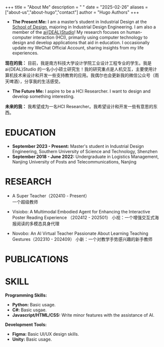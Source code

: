 +++
title = "About Me"
description = " "
date = "2025-02-26"
aliases = ["about-us","about-hugo","contact"]
author = "Hugo Authors"
+++

-  **The Present Me:** I am a master’s student in Industrial Design at the [School of Design](https://designschool.sustech.edu.cn/cn), majoring in Industrial Design Engineering. I am also a member of the [ai{DEAL}Studio](https://www.anpengcheng.cn/)! My research focuses on human-computer interaction (HCI), primarily using computer technology to design and develop applications that aid in education. I occasionally update my WeChat Official Account, sharing insights from my life experiences.

**现在的我：** 目前，我是南方科技大学设计学院工业设计工程专业的学生。我是 ai{DEAL}Studio 的一名小小硕士研究生！我的研究重点是人机交互，主要使用计算机技术来设计和开发一些支持教育的应用。我偶尔也会更新我的微信公众号（雨天啤酒），分享我的生活感受。
    
- **The Future Me:** I aspire to be a HCI Researcher. I want to design and develop something interesting.
    
**未来的我：** 我希望成为一名HCI Researcher。我希望设计和开发一些有意思的东西。

# EDUCATION

- **September 2023 - Present:** Master's student in Industrial Design Engineering, Southern University of Science and Technology, Shenzhen
- **September 2018 - June 2022:** Undergraduate in Logistics Management, Nanjing University of Posts and Telecommunications, Nanjing

# RESEARCH

- A Super Teacher（202410   -   Present）   
一个超级教师

- Visiobo: A Multimodal Embodied Agent for Enhancing the Interactive Poster Reading Experience （202412 - 202501）
小视：一个增强交互式海报阅读的多模态具身代理

- Novobo: An AI Virtual Teacher Passionate About Learning Teaching Gestures（202310 - 202409）
小新：一个对教学手势感兴趣的新手教师  

# PUBLICATIONS


# SKILL

**Programming Skills:**

- **Python:** Basic usage.
- **C#:** Basic usgae.
- **Javascript/HTML/CSS:** Write minor features with the assistance of AI.

**Development Tools:**

- **Figma:** Basic UI/UX design skills.
- **Unity:** Basic usage.



